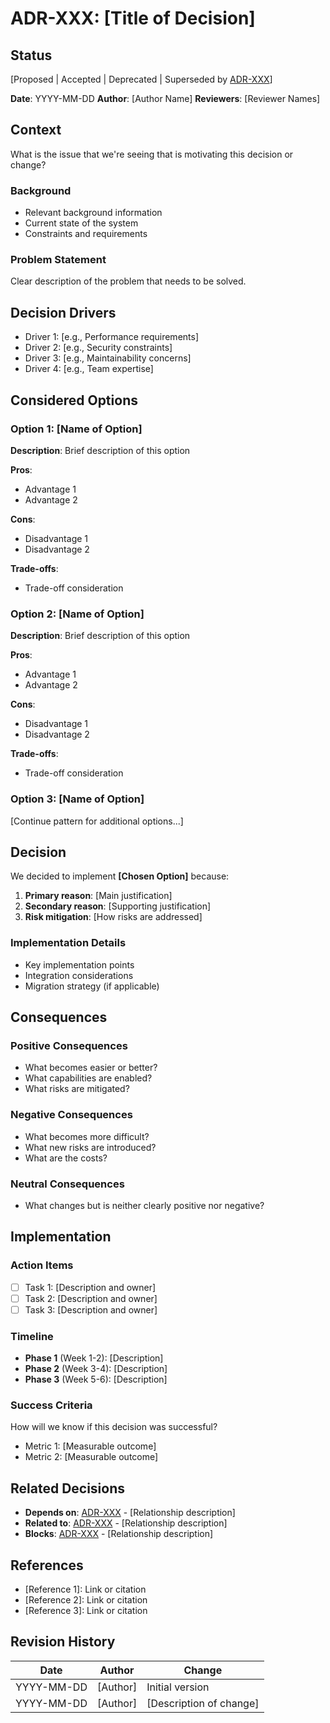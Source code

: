 # ADR-XXX: [Title of Decision]

## Status

[Proposed | Accepted | Deprecated | Superseded by [ADR-XXX](XXX-title.md)]

**Date**: YYYY-MM-DD
**Author**: [Author Name]
**Reviewers**: [Reviewer Names]

## Context

What is the issue that we're seeing that is motivating this decision or change?

### Background
- Relevant background information
- Current state of the system
- Constraints and requirements

### Problem Statement
Clear description of the problem that needs to be solved.

## Decision Drivers

- Driver 1: [e.g., Performance requirements]
- Driver 2: [e.g., Security constraints]
- Driver 3: [e.g., Maintainability concerns]
- Driver 4: [e.g., Team expertise]

## Considered Options

### Option 1: [Name of Option]
**Description**: Brief description of this option

**Pros**:
- Advantage 1
- Advantage 2

**Cons**:
- Disadvantage 1
- Disadvantage 2

**Trade-offs**:
- Trade-off consideration

### Option 2: [Name of Option]
**Description**: Brief description of this option

**Pros**:
- Advantage 1
- Advantage 2

**Cons**:
- Disadvantage 1
- Disadvantage 2

**Trade-offs**:
- Trade-off consideration

### Option 3: [Name of Option]
[Continue pattern for additional options...]

## Decision

We decided to implement **[Chosen Option]** because:

1. **Primary reason**: [Main justification]
2. **Secondary reason**: [Supporting justification]
3. **Risk mitigation**: [How risks are addressed]

### Implementation Details
- Key implementation points
- Integration considerations
- Migration strategy (if applicable)

## Consequences

### Positive Consequences
- What becomes easier or better?
- What capabilities are enabled?
- What risks are mitigated?

### Negative Consequences
- What becomes more difficult?
- What new risks are introduced?
- What are the costs?

### Neutral Consequences
- What changes but is neither clearly positive nor negative?

## Implementation

### Action Items
- [ ] Task 1: [Description and owner]
- [ ] Task 2: [Description and owner]
- [ ] Task 3: [Description and owner]

### Timeline
- **Phase 1** (Week 1-2): [Description]
- **Phase 2** (Week 3-4): [Description]
- **Phase 3** (Week 5-6): [Description]

### Success Criteria
How will we know if this decision was successful?
- Metric 1: [Measurable outcome]
- Metric 2: [Measurable outcome]

## Related Decisions

- **Depends on**: [ADR-XXX](XXX-title.md) - [Relationship description]
- **Related to**: [ADR-XXX](XXX-title.md) - [Relationship description]
- **Blocks**: [ADR-XXX](XXX-title.md) - [Relationship description]

## References

- [Reference 1]: Link or citation
- [Reference 2]: Link or citation
- [Reference 3]: Link or citation

## Revision History

| Date | Author | Change |
|------|--------|--------|
| YYYY-MM-DD | [Author] | Initial version |
| YYYY-MM-DD | [Author] | [Description of change] |